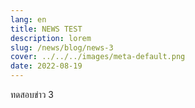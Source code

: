 ```yaml
---
lang: en
title: NEWS TEST
description: lorem
slug: /news/blog/news-3
cover: ../../../images/meta-default.png
date: 2022-08-19
---
```


ทดสอบข่าว 3
